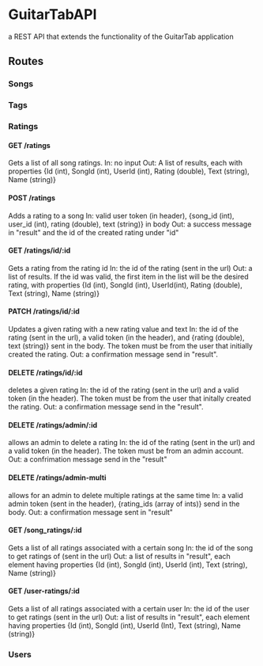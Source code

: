 # GuitarTabAPI
a REST API that extends the functionality of the GuitarTab application

## Routes
### Songs
### Tags
### Ratings
#### GET /ratings
Gets a list of all song ratings.
In: no input
Out: A list of results, each with properties {Id (int), SongId (int), UserId (int), Rating (double), Text (string), Name (string)}
#### POST /ratings
Adds a rating to a song
In: valid user token (in header), {song_id (int), user_id (int), rating (double), text (string)} in body
Out: a success message in "result" and the id of the created rating under "id"
#### GET /ratings/id/:id
Gets a rating from the rating id
In: the id of the rating (sent in the url)
Out: a list of results. If the id was valid, the first item in the list will be the desired rating, with properties {Id (int), SongId (int), UserId(int), Rating (double), Text (string), Name (string)}
#### PATCH /ratings/id/:id
Updates a given rating with a new rating value and text
In: the id of the rating (sent in the url), a valid token (in the header), and {rating (double), text (string)} sent in the body. The token must be from the user that initially created the rating.
Out: a confirmation message send in "result".
#### DELETE /ratings/id/:id
deletes a given rating
In: the id of the rating (sent in the url) and a valid token (in the header). The token must be from the user that initally created the rating.
Out: a confirmation message send in the "result".
#### DELETE /ratings/admin/:id
allows an admin to delete a rating
In: the id of the rating (sent in the url) and a valid token (in the header). The token must be from an admin account.
Out: a confrimation message send in the "result"
#### DELETE /ratings/admin-multi
allows for an admin to delete multiple ratings at the same time
In: a valid admin token (sent in the header), {rating_ids (array of ints)} send in the body.
Out: a confirmation message sent in "result"
#### GET /song_ratings/:id
Gets a list of all ratings associated with a certain song
In: the id of the song to get ratings of (sent in the url)
Out: a list of results in "result", each element having properties {Id (int), SongId (int), UserId (int), Text (string), Name (string)}
#### GET /user-ratings/:id
Gets a list of all ratings associated with a certain user
In: the id of the user to get ratings (sent in the url)
Out: a list of results in "result", each element having properties {Id (int), SongId (int), UserId (Int), Text (string), Name (string)}
### Users
